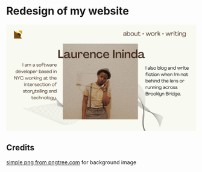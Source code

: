 # Redesign of my website

![home](wireframes/wireframe01.png)

## Credits

<a href='https://pngtree.com/so/simple'>simple png from pngtree.com</a> for background image
